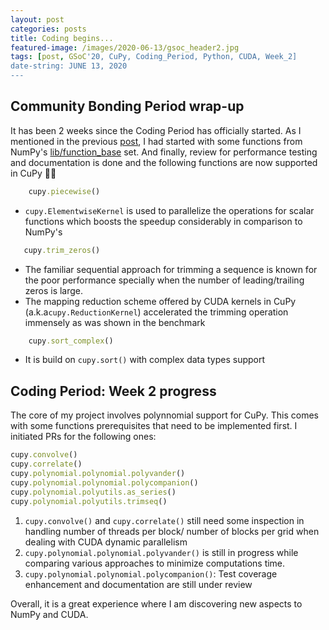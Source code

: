 ```yaml
---
layout: post
categories: posts
title: Coding begins...
featured-image: /images/2020-06-13/gsoc_header2.jpg
tags: [post, GSoC'20, CuPy, Coding_Period, Python, CUDA, Week_2]
date-string: JUNE 13, 2020
---
```

<script src="//ajax.googleapis.com/ajax/libs/jquery/1.9.1/jquery.min.js"></script>
<script>window.jQuery || document.write('<script src="_/js/libs/jquery-1.9.1.min.js"><\/script>')</script>

## Community Bonding Period wrap-up

It has been 2 weeks since the Coding Period has officially started. As I mentioned in the previous [post](/_posts/2020-05-31-end_of_bonding_period.md), I had started with some functions from NumPy's [lib/function_base](https://github.com/numpy/numpy/blob/master/numpy/lib/function_base.py) set. And finally, review for performance testing and documentation is done and the following functions are now supported in CuPy  🎉🎉

```ruby
    cupy.piecewise()
```
   *  `cupy.ElementwiseKernel` is used to parallelize the operations for scalar functions which boosts the speedup considerably in comparison to NumPy's

```ruby
   cupy.trim_zeros()
```
   * The familiar sequential approach for trimming a sequence is known for the poor performance specially when the number of leading/trailing zeros is large.
   * The mapping reduction scheme offered by CUDA kernels in CuPy (a.k.a`cupy.ReductionKernel`) accelerated the trimming operation immensely as was shown in the benchmark

```ruby
    cupy.sort_complex()
```
   * It is build on `cupy.sort()` with complex data types support

## Coding Period: Week 2 progress

The core of my project involves polynnomial support for CuPy. This comes with some functions prerequisites that need to be implemented first.
I initiated PRs for the following ones:
```ruby
cupy.convolve()
cupy.correlate()
cupy.polynomial.polynomial.polyvander()
cupy.polynomial.polynomial.polycompanion()
cupy.polynomial.polyutils.as_series()
cupy.polynomial.polyutils.trimseq()

```
1. `cupy.convolve()` and `cupy.correlate()` still need some inspection in handling number of threads per block/ number of blocks per grid when dealing with CUDA dynamic parallelism
2. `cupy.polynomial.polynomial.polyvander()` is still in progress while comparing various approaches to minimize computations time.
3. `cupy.polynomial.polynomial.polycompanion()`: Test coverage enhancement and documentation are still under review

Overall, it is a great experience where I am discovering new aspects to NumPy and CUDA. 
